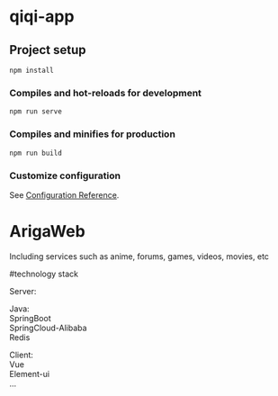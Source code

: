 # qiqi-app

## Project setup
```
npm install
```

### Compiles and hot-reloads for development
```
npm run serve
```

### Compiles and minifies for production
```
npm run build
```

### Customize configuration
See [Configuration Reference](https://cli.vuejs.org/config/).


# ArigaWeb

  
Including services such as anime, forums, games, videos, movies, etc

  
#technology stack  

Server:  

  Java:  
  SpringBoot  
  SpringCloud-Alibaba  
  Redis  
    
Client:  
Vue  
Element-ui  
...
